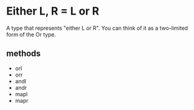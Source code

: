 # Either L, R = L or R

A type that represents "either L or R". You can think of it as a two-limited form of the Or type.

## methods

* orl
* orr
* andl
* andr
* mapl
* mapr